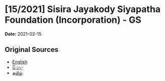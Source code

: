 # [15/2021] Sisira Jayakody Siyapatha Foundation (Incorporation) - GS

**Date:** 2021-02-15

## Original Sources

- [English](https://documents.gov.lk/view/bills/2021/2/15-2021_E.pdf)
- [සිංහල](https://documents.gov.lk/view/bills/2021/2/15-2021_S.pdf)
- [தமிழ்](https://documents.gov.lk/view/bills/2021/2/15-2021_T.pdf)
